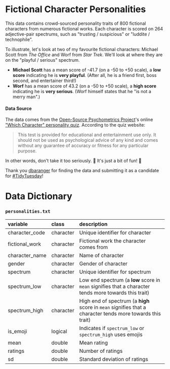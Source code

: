 # Fictional Character Personalities

This data contains crowd-sourced personality traits of 800 fictional characters from numerous fictional works. Each character is scored on 264 adjective-pair spectrums, such as "trusting / suspicious" or "luddite / technophile".

To illustrate, let's look at two of my favourite fictional characters: Michael Scott from *The Office* and Worf from *Star Trek*. We'll look at where they are on the "playful / serious" spectrum.

- **Michael Scott** has a mean score of -41.7 (on a -50 to +50 scale), a **low score** indicating he is **very playful**. (After all, he is a friend first, boss second, and entertainer third!)
- **Worf** has a mean score of 43.2 (on a -50 to +50 scale), a **high score** indicating he is **very serious**. (Worf himself states that he "is not a merry man".)



#### Data Source

The data comes from the [Open-Source Psychometrics Project](https://openpsychometrics.org/)'s online ["Which Character" personality quiz](https://openpsychometrics.org/tests/characters/). According to the quiz website:

> This test is provided for educational and entertainment use only. It should not be used as psychological advice of any kind and comes without any guarantee of accuracy or fitness for any particular purpose.

In other words, don't take it too seriously. :tada: ​It's just a bit of fun! :tada:



Thank you [dbaranger](https://github.com/dbaranger) for finding the data and submitting it as a candidate for [#TidyTuesday](https://github.com/rfordatascience/tidytuesday)!



# Data Dictionary

### `personalities.txt`

| variable       | class     | description                                                  |
| :------------- | :-------- | :----------------------------------------------------------- |
| character_code | character | Unique identifier for character                              |
| fictional_work | character | Fictional work the character comes from                      |
| character_name | character | Name of character                                            |
| gender         | character | Gender of character                                          |
| spectrum       | character | Unique identifier for spectrum                               |
| spectrum_low   | character | Low end spectrum (a **low** score in `mean` signifies that a character tends more towards this trait) |
| spectrum_high  | character | High end of spectrum (a **high** score in `mean` signifies that a character tends more towards this trait) |
| is_emoji       | logical   | Indicates if `spectrum_low` or `spectrum_high` uses emojis   |
| mean           | double    | Mean rating                                                  |
| ratings        | double    | Number of ratings                                            |
| sd             | double    | Standard deviation of ratings                                |



